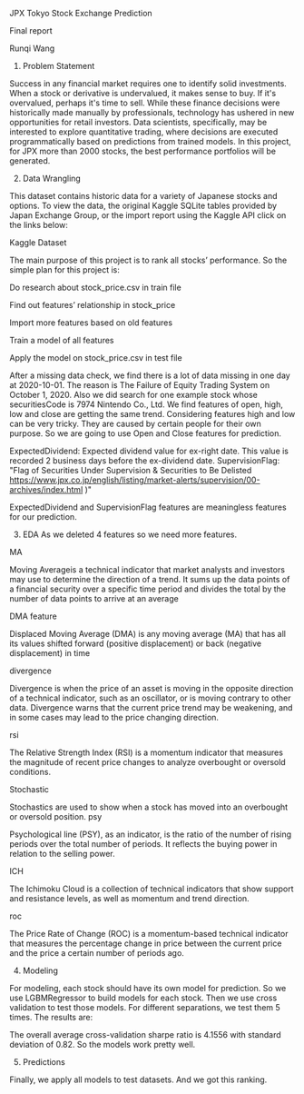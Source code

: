 JPX Tokyo Stock Exchange Prediction

Final report

Runqi Wang
1. Problem Statement

Success in any financial market requires one to identify solid investments. When a stock or derivative is undervalued, it makes sense to buy. If it's overvalued, perhaps it's time to sell. While these finance decisions were historically made manually by professionals, technology has ushered in new opportunities for retail investors. Data scientists, specifically, may be interested to explore quantitative trading, where decisions are executed programmatically based on predictions from trained models. In this project, for JPX more than 2000 stocks, the best performance portfolios will be generated. 

2. Data Wrangling

This dataset contains historic data for a variety of Japanese stocks and options. To view the data, the original Kaggle SQLite tables provided by Japan Exchange Group, or the import report using the Kaggle API click on the links below:

Kaggle Dataset

The main purpose of this project is to rank all stocks’ performance. So the simple plan for this project is:

Do research about stock_price.csv in train file

Find out features’ relationship in stock_price

Import more features based on old features

Train a model of all features 

Apply the model on stock_price.csv in test file

After a missing data check, we find there is a lot of data missing in one day at 2020-10-01. The reason is The Failure of Equity Trading System on October 1, 2020. 
Also we did search for one example stock whose securitiesCode is 7974 Nintendo Co., Ltd. We find features of open, high, low and close are getting the same trend. Considering features high and low can be very tricky. They are caused by certain people for their own purpose. So we are going to use Open and Close features for prediction. 

ExpectedDividend: Expected dividend value for ex-right date. This value is recorded 2 business days before the ex-dividend date.
SupervisionFlag: "Flag of Securities Under Supervision & Securities to Be Delisted https://www.jpx.co.jp/english/listing/market-alerts/supervision/00-archives/index.html )"

ExpectedDividend and SupervisionFlag features are meaningless features for our prediction.

3. EDA
As we deleted 4 features so we need more features.

MA

Moving Averageis a technical indicator that market analysts and investors may use to determine the direction of a trend. It sums up the data points of a financial security over a specific time period and divides the total by the number of data points to arrive at an average

DMA feature

Displaced Moving Average (DMA) is any moving average (MA) that has all its values shifted forward (positive displacement) or back (negative displacement) in time

divergence

Divergence is when the price of an asset is moving in the opposite direction of a technical indicator, such as an oscillator, or is moving contrary to other data. Divergence warns that the current price trend may be weakening, and in some cases may lead to the price changing direction.

rsi

The Relative Strength Index (RSI) is a momentum indicator that measures the magnitude of recent price changes to analyze overbought or oversold conditions.

Stochastic

Stochastics are used to show when a stock has moved into an overbought or oversold position.
psy

Psychological line (PSY), as an indicator, is the ratio of the number of rising periods over the total number of periods. It reflects the buying power in relation to the selling power.

ICH

The Ichimoku Cloud is a collection of technical indicators that show support and resistance levels, as well as momentum and trend direction.

roc

The Price Rate of Change (ROC) is a momentum-based technical indicator that measures the percentage change in price between the current price and the price a certain number of periods ago.

4. Modeling

For modeling, each stock should have its own model for prediction. So we use LGBMRegressor to build models for each stock. Then we use cross validation to test those models. For different separations, we test them 5 times. The results are:


The overall average cross-validation sharpe ratio is 4.1556 with standard deviation of 0.82. So the models work pretty well. 

5. Predictions

Finally, we apply all models to test datasets. And we got this ranking.



